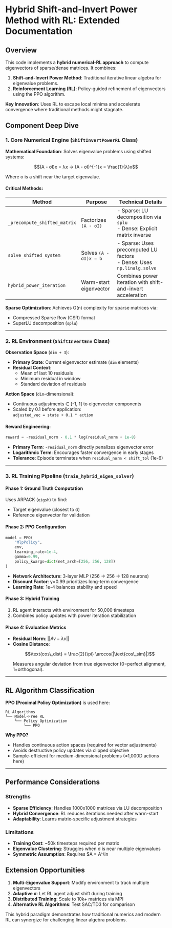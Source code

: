 
# Hybrid Shift-and-Invert Power Method with RL: Extended Documentation

## Overview
This code implements a **hybrid numerical-RL approach** to compute eigenvectors of sparse/dense matrices. It combines:
1. **Shift-and-Invert Power Method**: Traditional iterative linear algebra for eigenvalue problems.
2. **Reinforcement Learning (RL)**: Policy-guided refinement of eigenvectors using the PPO algorithm.

**Key Innovation**: Uses RL to escape local minima and accelerate convergence where traditional methods might stagnate.



## Component Deep Dive

### 1. Core Numerical Engine (`ShiftInvertPowerRL` Class)
**Mathematical Foundation**: Solves eigenvalue problems using shifted systems:
```math
(A - σI)x = λx → (A - σI)^{-1}x = \frac{1}{λ}x
```
Where σ is a shift near the target eigenvalue.

#### Critical Methods:
| Method | Purpose | Technical Details |
|--------|---------|-------------------|
| `_precompute_shifted_matrix` | Factorizes `(A - σI)` | - Sparse: LU decomposition via `splu`<br>- Dense: Explicit matrix inverse |
| `solve_shifted_system` | Solves `(A - σI)x = b` | - Sparse: Uses precomputed LU factors<br>- Dense: Uses `np.linalg.solve` |
| `hybrid_power_iteration` | Warm-start eigenvector | Combines power iteration with shift-and-invert acceleration |

**Sparse Optimization**: Achieves O(n) complexity for sparse matrices via:
- Compressed Sparse Row (CSR) format
- SuperLU decomposition (`splu`)

---

### 2. RL Environment (`ShiftInvertEnv` Class)
**Observation Space** (`dim + 3`):
- **Primary State**: Current eigenvector estimate (`dim` elements)
- **Residual Context**: 
  - Mean of last 10 residuals
  - Minimum residual in window
  - Standard deviation of residuals

**Action Space** (`dim`-dimensional):
- Continuous adjustments ∈ [-1, 1] to eigenvector components
- Scaled by 0.1 before application:  
  `adjusted_vec = state + 0.1 * action`

#### Reward Engineering:
```python
reward = -residual_norm - 0.1 * log(residual_norm + 1e-8)
```
- **Primary Term**: `-residual_norm` directly penalizes eigenvector error
- **Logarithmic Term**: Encourages faster convergence in early stages
- **Tolerance**: Episode terminates when `residual_norm < shift_tol` (1e-6)

---

### 3. RL Training Pipeline (`train_hybrid_eigen_solver`)
#### Phase 1: Ground Truth Computation
Uses ARPACK (`eigsh`) to find:
- Target eigenvalue (closest to σ)
- Reference eigenvector for validation

#### Phase 2: PPO Configuration
```python
model = PPO(
    "MlpPolicy",
    env,
    learning_rate=1e-4,
    gamma=0.99,
    policy_kwargs=dict(net_arch=[256, 256, 128])
)
```
- **Network Architecture**: 3-layer MLP (256 → 256 → 128 neurons)
- **Discount Factor**: γ=0.99 prioritizes long-term convergence
- **Learning Rate**: 1e-4 balances stability and speed

#### Phase 3: Hybrid Training
1. RL agent interacts with environment for 50,000 timesteps
2. Combines policy updates with power iteration stabilization

#### Phase 4: Evaluation Metrics
- **Residual Norm**: $||Av - λv||$
- **Cosine Distance**:  
  ```math
  \text{cos\_dist} = \frac{2}{\pi} \arccos(|\text{cos\_sim}|)
  ```
  Measures angular deviation from true eigenvector (0=perfect alignment, 1=orthogonal).

---

## RL Algorithm Classification
**PPO (Proximal Policy Optimization)** is used here:
```
RL Algorithms
└── Model-Free RL
    └── Policy Optimization
        └── PPO
```

**Why PPO?**
- Handles continuous action spaces (required for vector adjustments)
- Avoids destructive policy updates via clipped objective
- Sample-efficient for medium-dimensional problems (≈1,000D actions here)


---

## Performance Considerations
### Strengths
- **Sparse Efficiency**: Handles 1000x1000 matrices via LU decomposition
- **Hybrid Convergence**: RL reduces iterations needed after warm-start
- **Adaptability**: Learns matrix-specific adjustment strategies

### Limitations
- **Training Cost**: ~50k timesteps required per matrix
- **Eigenvalue Clustering**: Struggles when σ is near multiple eigenvalues
- **Symmetric Assumption**: Requires $A = A^\in

## Extension Opportunities
1. **Multi-Eigenvalue Support**: Modify environment to track multiple eigenvectors
2. **Adaptive σ**: Let RL agent adjust shift during training
3. **Distributed Training**: Scale to 10k+ matrices via MPI
4. **Alternative RL Algorithms**: Test SAC/TD3 for comparison

This hybrid paradigm demonstrates how traditional numerics and modern RL can synergize for challenging linear algebra problems.
```